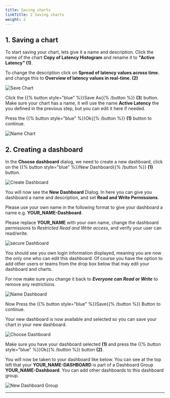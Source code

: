 ```yaml
---
title: Saving charts
linkTitle: 2 Saving charts
weight: 2
---
```


## 1. Saving a chart

To start saving your chart, lets give it a name and description. Click the name of the chart **Copy of Latency Histogram** and rename it to **"Active Latency" (1)**.

To change the description click on **Spread of latency values across time.** and change this to **Overview of latency values in real-time. (2)**

![Save Chart](../../images/save-chart.png)

Click the {{% button style="blue" %}}Save As{{% /button %}} **(3**) button. Make sure your chart has a name, it will use the name **Active Latency** the you defined in the previous step, but you can edit it here if needed.

Press the {{% button style="blue" %}}Ok{{% /button %}} **(1)**
 button to continue.

![Name Chart](../../images/name-chart.png)

## 2. Creating a dashboard

In the **Choose dashboard** dialog, we need to create a new dashboard, click on the {{% button style="blue" %}}New Dashboard{{% /button %}} **(1)** button.

![Create Dashboard](../../images/create-dashboard.png)

You will now see the **New Dashboard** Dialog. In here you can give you dashboard a name and description, and set **Read and Write Permissions**.

Please use your own name in the following format to give your dashboard a name e.g. **YOUR_NAME-Dashboard**.

Please replace **YOUR_NAME** with your own name, change the dashboard permissions to *Restricted Read and Write access*, and verify your user can read/write.

![secure Dashboard](../../images/secure-dashboard.png)

You should see you own login information displayed, meaning you are now the only one who can edit this dashboard. Of course you have the option to add other users or teams from the drop box below that may edit your dashboard and charts.  

For now make sure you change it back to ***Everyone can Read or Write*** to remove any restrictions.

![Name Dashboard](../../images/name-dashboard.png)

Now Press the {{% button style="blue" %}}Save{{% /button %}} Button to continue.

Your new dashboard is now available and selected so you can save your chart in your new dashboard.

![Choose Dashboard](../../images/choose-dashboard.png)

Make sure you have your dashboard selected **(1)** and press the {{% button style="blue" %}}Ok{{% /button %}} button **(2)**.

You will now be taken to your dashboard like below. You can see at the top left that your **YOUR_NAME-DASHBOARD** is part of a Dashboard Group **YOUR_NAME-Dashboard**. You can add other dashboards to this dashboard group.

![New Dashboard Group](../../images/new-dashboard-group.png)

---

<!-- ## 3. Add to Team page

It is common practice to link dashboards that are relevant to a Team to a teams page. So let's add your dashboard to the team page for easy access later. Use the ![dashboards button](../../images/dashboards.png?classes=inline&height=25px) from the navbar again.

This will bring you to your teams dashboard, We use the team ***Example Team*** as an example here, the workshop one will be different.

![Team Dashboard](../../images/team-dashboard.png)

Press the {{< button style="white" >}}+{{< /button >}} *Add Dashboard Group* button to add you dashboard to the team page.

This will bring you to the **Select a dashboard group to link to this team** dialog.
Type your name (that you used above) in the search box to find your Dashboard. Select it so its highlighted and click the **Ok** button to add your dashboard.

![Select Dashboard Group](../../images/select-dashboard-group.png)

Your dashboard group will appear as part of the team page. Please note during the course of the workshop many more will appear here.

![New Team Dashboard](../../images/new-team-dashboard.png)

--- 

Now click on the link for your Dashboard to add more charts! -->
